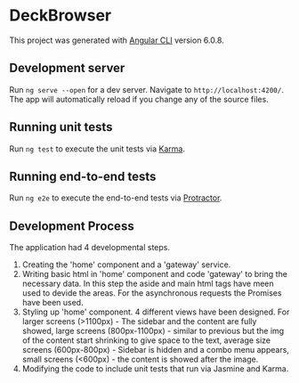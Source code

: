 # DeckBrowser

This project was generated with [Angular CLI](https://github.com/angular/angular-cli) version 6.0.8.

## Development server

Run `ng serve --open` for a dev server. Navigate to `http://localhost:4200/`. The app will automatically reload if you change any of the source files.

## Running unit tests

Run `ng test` to execute the unit tests via [Karma](https://karma-runner.github.io).

## Running end-to-end tests

Run `ng e2e` to execute the end-to-end tests via [Protractor](http://www.protractortest.org/).

## Development Process

The application had 4 developmental steps.
1. Creating the 'home' component and a 'gateway' service.
2. Writing basic html in 'home' component and code 'gateway' to bring the necessary data. In this step the aside and main html tags have meen used to devide the areas. For the asynchronous requests the Promises have been used.
3. Styling up 'home' component. 4 different views have been designed. For larger screens (>1100px) - The sidebar and the content are fully showed, large screens (800px-1100px) - similar to previous but the img of the content start shrinking to give space to the text, average size screens (600px-800px) - Sidebar is hidden and a combo menu appears, small screens (<600px) - the content is showed after the image.
4. Modifying the code to include unit tests that run via Jasmine and Karma.
